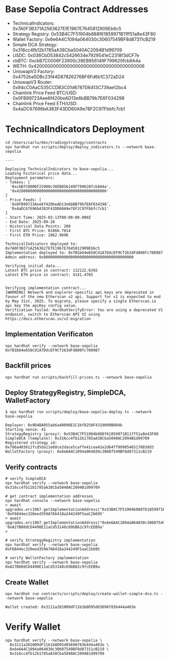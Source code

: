 # Base Sepolia Contract Addresses


- TechnicalIndicators: 0x7A0F3B371A2563627EfE1967E7645812909Eb6c5
- Strategy Registry: 0x53B4C7F51904b888f61859971B11ff51a8e43F80
- Wallet Factory: 0x6e6A4C1094a064030c30607549BF8d87311cB219
- Simple DCA Strategy: 0x316cc4fb12b1785aA38Cba5040AC2094B1d99709
- USDC: 0x036CbD53842c5426634e7929541eC2318f3dCF7e
- cbBTC: 0xcbB7C0006F23900c38EB856149F799620fcb8A4a
- WETH: 0x4200000000000000000000000000000000000006
- UniswapV3 Factory: 0x4752ba5DBc23f44D87826276BF6Fd6b1C372aD24
- UniswapV3 Router: 0x94cC0AaC535CCDB3C01d6787D6413C739ae12bc4
- Chainlink Price Feed BTC/USD: 0x0FB99723Aee6f420beAD13e6bBB79b7E6F034298
- Chainlink Price Feed ETH/USD: 0x4aDC67696bA383F43DD60A9e78F2C97Fbbfc7cb1
 


# TechnicalIndicators Deployment 

```
cd /Users/carlo/dev/tradingstrategy/contracts
npx hardhat run scripts/deploy/deploy_indicators.ts --network base-sepolia

----

Deploying TechnicalIndicators to base-sepolia...
Loading historical price data...
Deployment parameters:
- Tokens: [
  '0xcbB7C0006F23900c38EB856149F799620fcb8A4a',
  '0x4200000000000000000000000000000000000006'
]
- Price Feeds: [
  '0x0FB99723Aee6f420beAD13e6bBB79b7E6F034298',
  '0x4aDC67696bA383F43DD60A9e78F2C97Fbbfc7cb1'
]
- Start Time: 2025-03-13T00:00:00.000Z
- End Date: 2025-09-28
- Historical Data Points: 200
- First BTC Price: 81066.7014
- First ETH Price: 1862.9696

TechnicalIndicators deployed to: 0x7A0F3B371A2563627EfE1967E7645812909Eb6c5
Implementation deployed to: 0xfB1b64e658Cd1A7DdcEF9Cf263dFd800fc708987
Admin address: 0x0000000000000000000000000000000000000000

Verifying initial data...
Latest BTC price in contract: 112122.6392
Latest ETH price in contract: 4141.4765


Verifying implementation contract...
[WARNING] Network and explorer-specific api keys are deprecated in favour of the new Etherscan v2 api. Support for v1 is expected to end by May 31st, 2025. To migrate, please specify a single Etherscan.io api key the apiKey config value.
Verification failed: HardhatVerifyError: You are using a deprecated V1 endpoint, switch to Etherscan API V2 using https://docs.etherscan.io/v2-migration

```


## Implementation Verificaton

```
npx hardhat verify --network base-sepolia 0xfB1b64e658Cd1A7DdcEF9Cf263dFd800fc708987

```

## Backfill prices


```
npx hardhat run scripts/backfill-prices.ts --network base-sepolia

```

## Deploy StrategyRegistry, SimpleDCA, WalletFactory
```
$ npx hardhat run scripts/deploy/base-sepolia-deploy.ts --network base-sepolia

Deployer: 0x9D4BA055ab6a40090E1C1bf8250F4319099B084b
Starting nonce: 41
StrategyRegistry (proxy): 0x53B4C7F51904b888f61859971B11ff51a8e43F80
SimpleDCA (template): 0x316cc4fb12b1785aA38Cba5040AC2094B1d99709
Registered strategy id: 0x786a403612fcd5da11e68ce2dace5caffe41cea41e2d64ff9998546517083dd3
WalletFactory (proxy): 0x6e6A4C1094a064030c30607549BF8d87311cB219
```

## Verify contracts

```
# verify SimpleDCA
npx hardhat verify --network base-sepolia 0x316cc4fb12b1785aA38Cba5040AC2094B1d99709

# get contract implementation addresses
npx hardhat console --network base-sepolia
> await upgrades.erc1967.getImplementationAddress("0x53B4C7F51904b888f61859971B11ff51a8e43F80")
'0xF6844ec320eed359A766418a244249F5aaC2b695'
> await upgrades.erc1967.getImplementationAddress("0x6e6A4C1094a064030c30607549BF8d87311cB219")
'0xA27B80dCD4490E11aCd53148c69bB62c9fcEEB9a'
> 

# verify StrategyRegistry implementation
npx hardhat verify --network base-sepolia 0xF6844ec320eed359A766418a244249F5aaC2b695

# verify WalletFactory implementation
npx hardhat verify --network base-sepolia 0xA27B80dCD4490E11aCd53148c69bB62c9fcEEB9a
```

## Create Wallet

```
npx hardhat run contracts/scripts/deploy/create-wallet-simple-dca.ts --network base-sepolia

Wallet created: 0x3111a201009dF11b1b8D95d03696f83b444a403e
```

# Verify Wallet

```
npx hardhat verify --network base-sepolia \
  0x3111a201009dF11b1b8D95d03696f83b444a403e \
  0x6e6A4C1094a064030c30607549BF8d87311cB219 \
  0x316cc4fb12b1785aA38Cba5040AC2094B1d99709
```